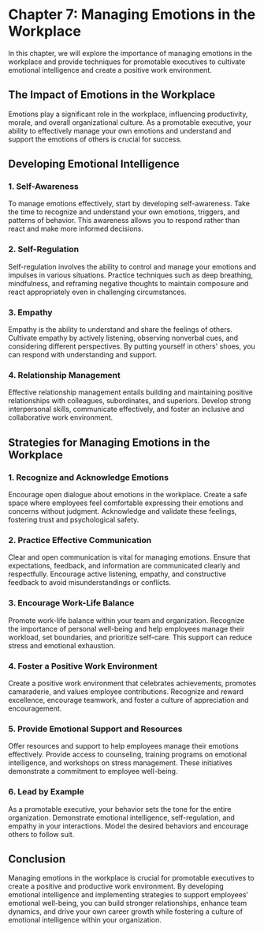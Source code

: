 Chapter 7: Managing Emotions in the Workplace
=============================================

In this chapter, we will explore the importance of managing emotions in the workplace and provide techniques for promotable executives to cultivate emotional intelligence and create a positive work environment.

The Impact of Emotions in the Workplace
---------------------------------------

Emotions play a significant role in the workplace, influencing productivity, morale, and overall organizational culture. As a promotable executive, your ability to effectively manage your own emotions and understand and support the emotions of others is crucial for success.

Developing Emotional Intelligence
---------------------------------

### 1. Self-Awareness

To manage emotions effectively, start by developing self-awareness. Take the time to recognize and understand your own emotions, triggers, and patterns of behavior. This awareness allows you to respond rather than react and make more informed decisions.

### 2. Self-Regulation

Self-regulation involves the ability to control and manage your emotions and impulses in various situations. Practice techniques such as deep breathing, mindfulness, and reframing negative thoughts to maintain composure and react appropriately even in challenging circumstances.

### 3. Empathy

Empathy is the ability to understand and share the feelings of others. Cultivate empathy by actively listening, observing nonverbal cues, and considering different perspectives. By putting yourself in others' shoes, you can respond with understanding and support.

### 4. Relationship Management

Effective relationship management entails building and maintaining positive relationships with colleagues, subordinates, and superiors. Develop strong interpersonal skills, communicate effectively, and foster an inclusive and collaborative work environment.

Strategies for Managing Emotions in the Workplace
-------------------------------------------------

### 1. Recognize and Acknowledge Emotions

Encourage open dialogue about emotions in the workplace. Create a safe space where employees feel comfortable expressing their emotions and concerns without judgment. Acknowledge and validate these feelings, fostering trust and psychological safety.

### 2. Practice Effective Communication

Clear and open communication is vital for managing emotions. Ensure that expectations, feedback, and information are communicated clearly and respectfully. Encourage active listening, empathy, and constructive feedback to avoid misunderstandings or conflicts.

### 3. Encourage Work-Life Balance

Promote work-life balance within your team and organization. Recognize the importance of personal well-being and help employees manage their workload, set boundaries, and prioritize self-care. This support can reduce stress and emotional exhaustion.

### 4. Foster a Positive Work Environment

Create a positive work environment that celebrates achievements, promotes camaraderie, and values employee contributions. Recognize and reward excellence, encourage teamwork, and foster a culture of appreciation and encouragement.

### 5. Provide Emotional Support and Resources

Offer resources and support to help employees manage their emotions effectively. Provide access to counseling, training programs on emotional intelligence, and workshops on stress management. These initiatives demonstrate a commitment to employee well-being.

### 6. Lead by Example

As a promotable executive, your behavior sets the tone for the entire organization. Demonstrate emotional intelligence, self-regulation, and empathy in your interactions. Model the desired behaviors and encourage others to follow suit.

Conclusion
----------

Managing emotions in the workplace is crucial for promotable executives to create a positive and productive work environment. By developing emotional intelligence and implementing strategies to support employees' emotional well-being, you can build stronger relationships, enhance team dynamics, and drive your own career growth while fostering a culture of emotional intelligence within your organization.

